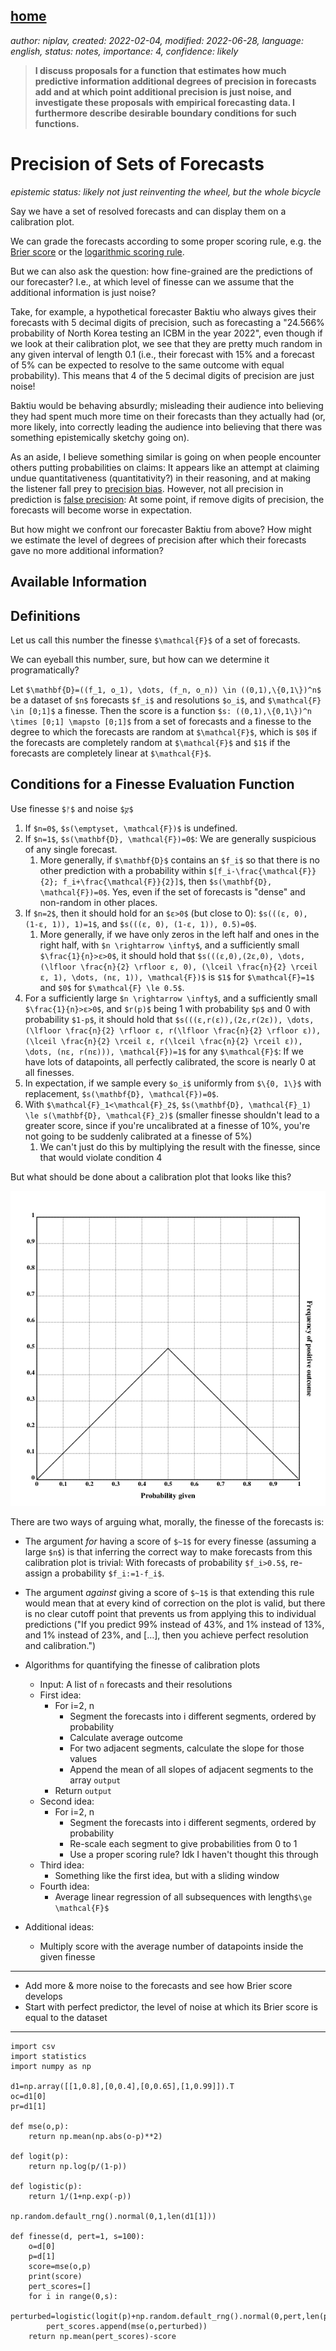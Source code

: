 [home](./index.md)
-------------------

*author: niplav, created: 2022-02-04, modified: 2022-06-28, language: english, status: notes, importance: 4, confidence: likely*

> __I discuss proposals for a function that estimates how much predictive
information additional degrees of precision in forecasts add and at which
point additional precision is just noise, and investigate these proposals
with empirical forecasting data. I furthermore describe desirable boundary
conditions for such functions.__

<!--https://nitter.hu/tenthkrige/status/1412457737380839432-->
<!--https://stanford.edu/~knutson/nfc/mellers15.pdf-->

Precision of Sets of Forecasts
=================================

*epistemic status: likely not just reinventing the wheel, but the whole bicycle*

<!--
TODO: Revamp the naming & notation a bit. Granularity or precision instead?
-->

Say we have a set of resolved forecasts and can display them on a
calibration plot.

We can grade the forecasts according to some proper scoring rule,
e.g. the [Brier score](https://en.wikipedia.org/wiki/Brier_score)
or the [logarithmic scoring
rule](https://en.wikipedia.org/wiki/Scoring_rule#Logarithmic_scoring_rule).

But we can also ask the question: how fine-grained are the predictions of
our forecaster? I.e., at which level of finesse can we assume that
the additional information is just noise?

Take, for example, a hypothetical forecaster Baktiu who always gives
their forecasts with 5 decimal digits of precision, such as forecasting a
"24.566% probability of North Korea testing an ICBM in the year 2022",
even though if we look at their calibration plot, we see that they are
pretty much random in any given interval of length 0.1 (i.e., their
forecast with 15% and a forecast of 5% can be expected to resolve to
the same outcome with equal probability). This means that 4 of the 5
decimal digits of precision are just noise!

Baktiu would be behaving absurdly; misleading their audience into
believing they had spent much more time on their forecasts than they
actually had (or, more likely, into correctly leading the audience into
believing that there was something epistemically sketchy going on).

As an aside, I believe something similar is going on when people
encounter others putting probabilities on claims: It appears like
an attempt at claiming undue quantitativeness (quantitativity?) in
their reasoning, and at making the listener fall prey to [precision
bias](https://en.wikipedia.org/wiki/Precision_bias). However,
not all precision in prediction is [false
precision](https://en.wikipedia.org/wiki/False_precision): At some
point, if remove digits of precision, the forecasts will become worse
in expectation.

But how might we confront our forecaster Baktiu from above? How might we
estimate the level of degrees of precision after which their forecasts
gave no more additional information?

Available Information
----------------------

Definitions
------------

Let us call this number the finesse `$\mathcal{F}$` of a set of forecasts.

We can eyeball this number, sure, but how can we determine it
programatically?

Let `$\mathbf{D}=((f_1, o_1), \dots, (f_n, o_n)) \in ((0,1),\{0,1\})^n$`
be a dataset of `$n$` forecasts `$f_i$` and resolutions `$o_i$`, and
`$\mathcal{F} \in [0;1]$` a finesse. Then the score is a function
`$s: ((0,1),\{0,1\})^n \times [0;1] \mapsto [0;1]$` from a set of
forecasts and a finesse to the degree to which the forecasts are random at
`$\mathcal{F}$`, which is `$0$` if the forecasts are completely random
at `$\mathcal{F}$` and `$1$` if the forecasts are completely linear at
`$\mathcal{F}$`.

Conditions for a Finesse Evaluation Function
---------------------------------------------

Use finesse `$ᚠ$` and noise `$ⴟ$`

1. If `$n=0$`, `$s(\emptyset, \mathcal{F})$` is undefined.
2. If `$n=1$`, `$s(\mathbf{D}, \mathcal{F})=0$`: We are generally suspicious of any single forecast.
	1. More generally, if `$\mathbf{D}$` contains an `$f_i$` so that there is no other prediction with a probability within `$[f_i-\frac{\mathcal{F}}{2}; f_i+\frac{\mathcal{F}}{2}]$`, then `$s(\mathbf{D}, \mathcal{F})=0$`. Yes, even if the set of forecasts is "dense" and non-random in other places.
3. If `$n=2$`, then it should hold for an `$ε>0$` (but close to 0): `$s(((ε, 0), (1-ε, 1)), 1)=1$`, and `$s(((ε, 0), (1-ε, 1)), 0.5)=0$`.
	1. More generally, if we have only zeros in the left half and ones in the right half, with `$n \rightarrow \infty$`, and a sufficiently small `$\frac{1}{n}>ε>0$`, it should hold that `$s(((ε,0),(2ε,0), \dots, (\lfloor \frac{n}{2} \rfloor ε, 0), (\lceil \frac{n}{2} \rceil ε, 1), \dots, (nε, 1)), \mathcal{F})$` is `$1$` for `$\mathcal{F}=1$` and `$0$` for `$\mathcal{F} \le 0.5$`.
4. For a sufficiently large `$n \rightarrow \infty$`, and a sufficiently small `$\frac{1}{n}>ε>0$`, and `$r(p)$` being 1 with probability `$p$` and 0 with probability `$1-p$`, it should hold that `$s(((ε,r(ε)),(2ε,r(2ε)), \dots, (\lfloor \frac{n}{2} \rfloor ε, r(\lfloor \frac{n}{2} \rfloor ε)), (\lceil \frac{n}{2} \rceil ε, r(\lceil \frac{n}{2} \rceil ε)), \dots, (nε, r(nε))), \mathcal{F})=1$` for any `$\mathcal{F}$`: If we have lots of datapoints, all perfectly calibrated, the score is nearly 0 at all finesses.
5. In expectation, if we sample every `$o_i$` uniformly from `$\{0, 1\}$` with replacement, `$s(\mathbf{D}, \mathcal{F})=0$`.
6. With `$\mathcal{F}_1<\mathcal{F}_2$`, `$s(\mathbf{D}, \mathcal{F}_1) \le s(\mathbf{D}, \mathcal{F}_2)$` (smaller finesse shouldn't lead to a greater score, since if you're uncalibrated at a finesse of 10%, you're not going to be suddenly calibrated at a finesse of 5%)
	1. We can't just do this by multiplying the result with the finesse, since that would violate condition 4

But what should be done about a calibration plot that looks like this?

![A lopsided calibration plot: Linear and ascending up to 0.5, and then linearly descending to 0](./img/finesse/cap.png "A lopsided calibration plot: Linear and ascending up to 0.5, and then linearly descending to 0")

There are two ways of arguing what, morally, the finesse of the
forecasts is:

* The argument *for* having a score of `$~1$` for every finesse (assuming a large `$n$`) is that inferring the correct way to make forecasts from this calibration plot is trivial: With forecasts of probability `$f_i>0.5$`, re-assign a probability `$f_i:=1-f_i$`.
* The argument *against* giving a score of `$~1$` is that extending this rule would mean that at every kind of correction on the plot is valid, but there is no clear cutoff point that prevents us from applying this to individual predictions ("If you predict 99% instead of 43%, and 1% instead of 13%, and 1% instead of 23%, and […], then you achieve perfect resolution and calibration.")

* Algorithms for quantifying the finesse of calibration plots
	* Input: A list of `n` forecasts and their resolutions
	* First idea:
		* For i=2, n
			* Segment the forecasts into i different segments, ordered by probability
			* Calculate average outcome
			* For two adjacent segments, calculate the slope for those values
			* Append the mean of all slopes of adjacent segments to the array `output`
		* Return `output`
	* Second idea:
		* For i=2, n
			* Segment the forecasts into i different segments, ordered by probability
			* Re-scale each segment to give probabilities from 0 to 1
			* Use a proper scoring rule? Idk I haven't thought this through
	* Third idea:
		* Something like the first idea, but with a sliding window
	* Fourth idea:
		* Average linear regression of all subsequences with length`$\ge \mathcal{F}$`
* Additional ideas:
	* Multiply score with the average number of datapoints inside the given finesse

----

* Add more & more noise to the forecasts and see how Brier score develops
* Start with perfect predictor, the level of noise at which its Brier score is equal to the dataset

----

	import csv
	import statistics
	import numpy as np

	d1=np.array([[1,0.8],[0,0.4],[0,0.65],[1,0.99]]).T
	oc=d1[0]
	pr=d1[1]

	def mse(o,p):
		return np.mean(np.abs(o-p)**2)

	def logit(p):
		return np.log(p/(1-p))

	def logistic(p):
		return 1/(1+np.exp(-p))

	np.random.default_rng().normal(0,1,len(d1[1]))

	def finesse(d, pert=1, s=100):
		o=d[0]
		p=d[1]
		score=mse(o,p)
		print(score)
		pert_scores=[]
		for i in range(0,s):
			perturbed=logistic(logit(p)+np.random.default_rng().normal(0,pert,len(p)))
			pert_scores.append(mse(o,perturbed))
		return np.mean(pert_scores)-score
